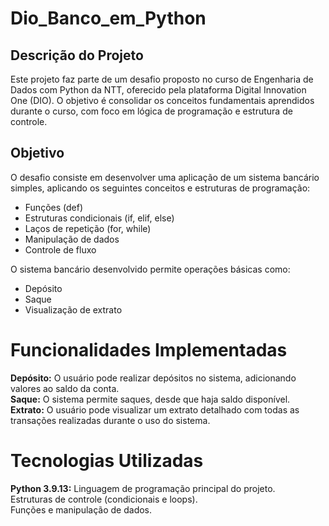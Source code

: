 # Dio_Banco_em_Python

## Descrição do Projeto
Este projeto faz parte de um desafio proposto no curso de Engenharia de Dados com Python da NTT, oferecido pela plataforma Digital Innovation One (DIO). O objetivo é consolidar os conceitos fundamentais aprendidos durante o curso, com foco em lógica de programação e estrutura de controle.

## Objetivo
O desafio consiste em desenvolver uma aplicação de um sistema bancário simples, aplicando os seguintes conceitos e estruturas de programação:

- Funções (def)
- Estruturas condicionais (if, elif, else)
- Laços de repetição (for, while)
- Manipulação de dados
- Controle de fluxo

O sistema bancário desenvolvido permite operações básicas como:

- Depósito
- Saque
- Visualização de extrato

# Funcionalidades Implementadas
**Depósito:** O usuário pode realizar depósitos no sistema, adicionando valores ao saldo da conta.<br>
**Saque:** O sistema permite saques, desde que haja saldo disponível.<br>
**Extrato:** O usuário pode visualizar um extrato detalhado com todas as transações realizadas durante o uso do sistema.<br>

# Tecnologias Utilizadas
**Python 3.9.13:** Linguagem de programação principal do projeto.<br>
Estruturas de controle (condicionais e loops).<br>
Funções e manipulação de dados.<br>

